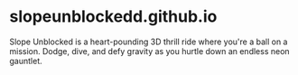 # slopeunblockedd.github.io
Slope Unblocked is a heart-pounding 3D thrill ride where you're a ball on a mission. Dodge, dive, and defy gravity as you hurtle down an endless neon gauntlet.
